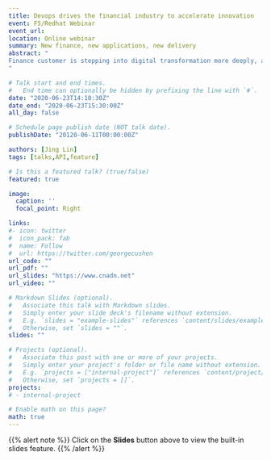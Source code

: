 ```yaml
---
title: Devops drives the financial industry to accelerate innovation
event: F5/Redhat Webinar
event_url: 
location: Online webinar
summary: New finance, new applications, new delivery
abstract: "
Finance customer is stepping into digital transformation more deeply, application architecture is evolving to cloud native, how F5 is helping you on this?
"

# Talk start and end times.
#   End time can optionally be hidden by prefixing the line with `#`.
date: "2020-06-23T14:10:30Z"
date_end: "2020-06-23T15:30:00Z"
all_day: false

# Schedule page publish date (NOT talk date).
publishDate: "20120-06-11T00:00:00Z"

authors: [Jing Lin]
tags: [talks,API,feature]

# Is this a featured talk? (true/false)
featured: true

image:
  caption: ''
  focal_point: Right

links:
#- icon: twitter
#  icon_pack: fab
#  name: Follow
#  url: https://twitter.com/georgecushen
url_code: ""
url_pdf: ""
url_slides: "https://www.cnadn.net"
url_video: ""

# Markdown Slides (optional).
#   Associate this talk with Markdown slides.
#   Simply enter your slide deck's filename without extension.
#   E.g. `slides = "example-slides"` references `content/slides/example-slides.md`.
#   Otherwise, set `slides = ""`.
slides: ""

# Projects (optional).
#   Associate this post with one or more of your projects.
#   Simply enter your project's folder or file name without extension.
#   E.g. `projects = ["internal-project"]` references `content/project/deep-learning/index.md`.
#   Otherwise, set `projects = []`.
projects:
# - internal-project

# Enable math on this page?
math: true
---
```


{{% alert note %}}
Click on the **Slides** button above to view the built-in slides feature.
{{% /alert %}}

